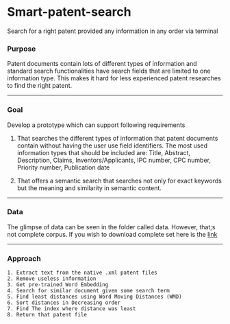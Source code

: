 # Smart-patent-search

Search for a right patent provided any information in any order via terminal

### Purpose
Patent documents contain lots of different types of information and standard search
functionalities have search fields that are limited to one information type. This makes it
hard for less experienced patent researches to find the right patent.

***

### Goal

Develop a prototype which can support following requirements 

1. That searches the different types of information that patent documents contain
	without having the user use field identifiers. The most used information types that
	should be included are: Title, Abstract, Description, Claims, Inventors/Applicants,
	IPC number, CPC number, Priority number, Publication date

2. That offers a semantic search that searches not only for exact keywords but the
	meaning and similarity in semantic content.

***

### Data 

The glimpse of data can be seen in the folder called data. However, that;s not complete corpus. 
If you wish to download complete set here is the [link](https://publication.epo.org/raw-data/download/files/2019/03/27/1553702348281/EP_full_text_backfile_sample_data_1980.zip)

***

### Approach

```
1. Extract text from the native .xml patent files
2. Remove useless information
3. Get pre-trained Word Embedding
4. Search for similar document given some search term
5. Find least distances using Word Moving Distances (WMD)
6. Sort distances in Decreasing order
7. Find The index where distance was least
8. Return that patent file

```
